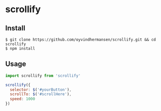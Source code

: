 # scrollify

## Install

```
$ git clone https://github.com/oyvindhermansen/scrollify.git && cd scrollify
$ npm install
```

## Usage

```javascript
import scrollify from 'scrollify'

scrollify({
  selector: $('#yourButton'),
  scrollTo: $('#scrollHere'),
  speed: 1000
})
```
